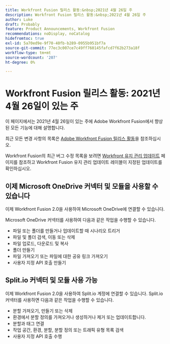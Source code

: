```yaml
---
title: Workfront Fusion 릴리스 활동:&nbsp;2021년 4월 26일 주
description: Workfront Fusion 릴리스 활동:&nbsp;2021년 4월 26일 주
author: Luke
draft: Probably
feature: Product Announcements, Workfront Fusion
recommendations: noDisplay, noCatalog
hidefromtoc: true
exl-id: 5a70ed9e-9f70-40fb-b289-0955b951bf7a
source-git-commit: 77ec3c007ce7c49ff760145fafcd7f62b273a18f
workflow-type: tm+mt
source-wordcount: '207'
ht-degree: 0%

---
```


# Workfront Fusion 릴리스 활동: 2021년 4월 26일이 있는 주

이 페이지에서는 2021년 4월 26일이 있는 주에 Adobe Workfront Fusion에서 향상된 모든 기능에 대해 설명합니다.

최근 모든 변경 사항의 목록은 [Adobe Workfront Fusion 릴리스 활동](/help/workfront-fusion/fusion-product-releases/fusion-release-activity.md)을 참조하십시오.

Workfront Fusion의 최근 버그 수정 목록을 보려면 [Workfront 유지 관리 업데이트](https://experienceleague.adobe.com/docs/workfront-known-issues/releases/current-updates.html?lang=ko) 페이지를 참조하고 Workfront Fusion 유지 관리 업데이트 레이블이 지정된 업데이트를 확인하십시오.

## 이제 Microsoft OneDrive 커넥터 및 모듈을 사용할 수 있습니다

이제 Workfront Fusion 2.0을 사용하여 Microsoft OneDrive에 연결할 수 있습니다.

Microsoft OneDrive 커넥터를 사용하여 다음과 같은 작업을 수행할 수 있습니다.

* 파일 또는 폴더를 만들거나 업데이트할 때 시나리오 트리거
* 파일 및 폴더 검색, 이동 또는 삭제
* 파일 업로드, 다운로드 및 복사
* 폴더 만들기
* 파일 가져오기 또는 파일에 대한 공유 링크 가져오기
* 사용자 지정 API 호출 만들기


## Split.io 커넥터 및 모듈 사용 가능

이제 Workfront Fusion 2.0을 사용하여 Split.io 계정에 연결할 수 있습니다. Split.io 커넥터를 사용하면 다음과 같은 작업을 수행할 수 있습니다.

* 분할 가져오기, 만들기 또는 삭제
* 환경에서 분할 정의를 가져오거나 생성하거나 제거 또는 업데이트합니다.
* 분할과 태그 연결
* 작업 공간, 환경, 분할, 분할 정의 또는 트래픽 유형 목록 검색
* 사용자 지정 API 호출 수행
